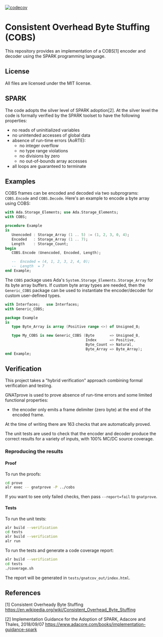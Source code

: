 [![codecov](https://codecov.io/gh/damaki/cobs/branch/master/graph/badge.svg?token=3843CRXWFH)](https://codecov.io/gh/damaki/cobs)

# Consistent Overhead Byte Stuffing (COBS)
This repository provides an implementation of a COBS[1] encoder and
decoder using the SPARK programming language.

## License
All files are licensed under the MIT license.

## SPARK
The code adopts the silver level of SPARK adoption[2]. At the silver
level the code is formally verified by the SPARK toolset to have
the following properties:
* no reads of uninitialized variables
* no unintended accesses of global data
* absence of run-time errors (AoRTE):
  * no integer overflow
  * no type range violations
  * no divisions by zero
  * no out-of-bounds array accesses
* all loops are guaranteed to terminate

## Examples
COBS frames can be encoded and decoded via two subprograms:
`COBS.Encode` and `COBS.Decode`. Here's an example to encode
a byte array using COBS:

```Ada
with Ada.Storage_Elements; use Ada.Storage_Elements;
with COBS;

procedure Example
is
   Unencoded : Storage_Array (1 .. 5) := (1, 2, 3, 0, 4);
   Encoded   : Storage_Array (1 .. 7);
   Length    : Storage_Count;
begin
   COBS.Encode (Unencoded, Encoded, Length);

   --  Encoded = (4, 1, 2, 3, 2, 4, 0);
   --  Length  = 7
end Example;
```

The `COBS` package uses Ada's `System.Storage_Elements.Storage_Array`
for its byte array buffers. If custom byte array types are needed, then
the `Generic_COBS` package can be used to instantiate the encoder/decoder
for custom user-defined types.

```Ada
with Interfaces;   use Interfaces;
with Generic_COBS;

package Example
is
   type Byte_Array is array (Positive range <>) of Unsigned_8;

   type My_COBS is new Generic_COBS (Byte       => Unsigned_8,
                                     Index      => Positive,
                                     Byte_Count => Natural,
                                     Byte_Array => Byte_Array);
end Example;
```

## Verification

This project takes a "hybrid verification" approach combining formal
verification and testing.

GNATprove is used to prove absence of run-time errors and some limited
functional properties:
 * the encoder only emits a frame delimiter (zero byte) at the end
   of the encoded frame.

At the time of writing there are 163 checks that are automatically proved.

The unit tests are used to check that the encoder and decoder produce the
correct results for a variety of inputs, with 100% MC/DC source coverage.

### Reproducing the results

#### Proof

To run the proofs:

```sh
cd prove
alr exec -- gnatprove -P ../cobs
```

If you want to see only failed checks, then pass `--report=fail` to `gnatprove`.

#### Tests

To run the unit tests:
```sh
alr build --verification
cd tests
alr build --verification
alr run
```

To run the tests and generate a code coverage report:
```sh
alr build --verification
cd tests
./coverage.sh
```

The report will be generated in `tests/gnatcov_out/index.html`.

## References

[1] Consistent Overheady Byte Stuffing
    https://en.wikipedia.org/wiki/Consistent_Overhead_Byte_Stuffing

[2] Implementation Guidance for the Adoption of SPARK, Adacore and Thales, 2018/09/07
    https://www.adacore.com/books/implementation-guidance-spark